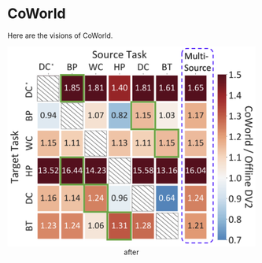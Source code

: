 # CoWorld

Here are the visions of CoWorld.

<div align=center>
<img width="550" src="heatmap.png"/>
</div>
<div align=center>after</div>